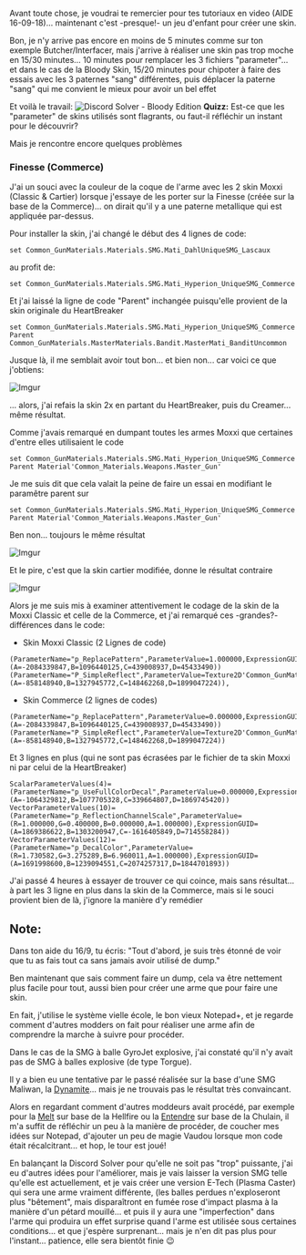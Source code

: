 
Avant toute chose, je voudrai te remercier pour tes tutoriaux en video (AIDE 16-09-18)... maintenant c'est -presque!- un jeu d'enfant pour créer une skin.

Bon, je n'y arrive pas encore en moins de 5 minutes comme sur ton exemple Butcher/Interfacer, mais j'arrive à réaliser une skin pas trop moche en 15/30 minutes... 10 minutes pour remplacer les 3 fichiers "parameter"... et  dans le cas de la Bloody Skin, 15/20 minutes pour chipoter à faire des essais avec les 3 paternes "sang" différentes, puis déplacer la paterne "sang" qui me convient le mieux pour avoir un bel effet

Et voilà le travail:
![Discord Solver - Bloody Edition](https://i.imgur.com/uWxyrBy.png)
__Quizz:__ Est-ce que les "parameter" de skins utilisés sont flagrants, ou faut-il réfléchir un instant pour le découvrir?

Mais je rencontre encore quelques problèmes

### Finesse (Commerce)

J'ai un souci avec la couleur de la coque de l'arme avec les 2 skin Moxxi (Classic & Cartier) lorsque j'essaye de les porter sur la Finesse (créée sur la base de la Commerce)... on dirait qu'il y a une paterne metallique qui est appliquée par-dessus.

Pour installer la skin, j'ai changé le début des 4 lignes de code:
 ```
set Common_GunMaterials.Materials.SMG.Mati_DahlUniqueSMG_Lascaux
 ```
 au profit de:
  ```
 set Common_GunMaterials.Materials.SMG.Mati_Hyperion_UniqueSMG_Commerce
 ```
 Et j'ai laissé la ligne de code "Parent" inchangée puisqu'elle provient de la skin originale du HeartBreaker 
 
 ```
 set Common_GunMaterials.Materials.SMG.Mati_Hyperion_UniqueSMG_Commerce Parent Common_GunMaterials.MasterMaterials.Bandit.MasterMati_BanditUncommon
  ```
Jusque là, il me semblait avoir tout bon... et bien non... car voici ce que j'obtiens:

![Imgur](https://i.imgur.com/FefmhbC.png)

... alors, j'ai refais la skin 2x en partant du HeartBreaker, puis du Creamer... même résultat.

Comme j'avais remarqué en dumpant toutes les armes Moxxi que certaines d'entre elles utilisaient le code

```
set Common_GunMaterials.Materials.SMG.Mati_Hyperion_UniqueSMG_Commerce Parent Material'Common_Materials.Weapons.Master_Gun'

```
Je me suis dit que cela valait la peine de faire un essai en modifiant le paramêtre parent sur 

```
set Common_GunMaterials.Materials.SMG.Mati_Hyperion_UniqueSMG_Commerce Parent Material'Common_Materials.Weapons.Master_Gun'

```
Ben non... toujours le même résultat

![Imgur](https://i.imgur.com/a9FQkMe.png)

Et le pire, c'est que la skin cartier modifiée, donne le résultat contraire

![Imgur](https://i.imgur.com/0fKY789.png)

Alors je me suis mis à examiner attentivement le codage de la skin de la Moxxi Classic et celle de la Commerce, et j'ai remarqué ces -grandes?- différences dans le code:


- Skin Moxxi Classic (2 Lignes de code)
 ```
(ParameterName="p_ReplacePattern",ParameterValue=1.000000,ExpressionGUID=(A=-2084339847,B=1096440125,C=439008937,D=45433490))
(ParameterName="P_SimpleReflect",ParameterValue=Texture2D'Common_GunMaterials.Env.GlossyC',ExpressionGUID=(A=-858148940,B=1327945772,C=148462268,D=1899047224)),
 ```
 
- Skin Commerce (2 lignes de codes)
```
(ParameterName="p_ReplacePattern",ParameterValue=0.000000,ExpressionGUID=(A=-2084339847,B=1096440125,C=439008937,D=45433490))
(ParameterName="P_SimpleReflect",ParameterValue=Texture2D'Common_GunMaterials.Patterns.Pattern_Lightning',ExpressionGUID=(A=-858148940,B=1327945772,C=148462268,D=1899047224))
```
 Et 3 lignes en plus (qui ne sont pas écrasées par le fichier de ta skin Moxxi ni par celui de la HeartBreaker)
```
ScalarParameterValues(4)=(ParameterName="p_UseFullColorDecal",ParameterValue=0.000000,ExpressionGUID=(A=-1064329812,B=1077705328,C=339664807,D=1869745420))
VectorParameterValues(10)=(ParameterName="p_ReflectionChannelScale",ParameterValue=(R=1.000000,G=0.400000,B=0.000000,A=1.000000),ExpressionGUID=(A=1869386622,B=1303200947,C=-1616405849,D=714558284))
VectorParameterValues(12)=(ParameterName="p_DecalColor",ParameterValue=(R=1.730582,G=3.275289,B=6.960011,A=1.000000),ExpressionGUID=(A=1691998600,B=1239094551,C=2074257317,D=1844701893))
```
J'ai passé 4 heures à essayer de trouver ce qui coince, mais sans résultat... à part les 3 ligne en plus dans la skin de la Commerce, mais si le souci provient bien de là, j'ignore la manière d'y remédier
## Note:

Dans ton aide du 16/9, tu écris: "Tout d'abord, je suis très étonné de voir que tu as fais tout ca sans jamais avoir utilisé de dump."

Ben maintenant que sais comment faire un dump, cela va être nettement plus facile pour tout, aussi bien pour créer une arme que pour faire une skin.

En fait, j'utilise le système vielle école, le bon vieux Notepad+, et je regarde comment d'autres modders on fait pour réaliser une arme afin de comprendre la marche à suivre pour procéder.

Dans le cas de la SMG à balle GyroJet explosive, j'ai constaté qu'il n'y avait pas de SMG à balles explosive (de type Torgue).

Il y a bien eu une tentative par le passé réalisée sur la base d'une SMG Maliwan, la [Dynamite](https://github.com/BLCM/BLCMods/blob/af3b2d17629ab3f7f7a5f7bb68b489c5e13b0498/Borderlands%202%20mods/darkpouetman/Dynamite%20-%20Explosive%20Torgue%20SMG.txt)... mais je ne trouvais pas le résultat très convaincant.

Alors en regardant comment d'autres moddeurs avait procédé, par exemple pour la [Melt](https://github.com/BLCM/BLCMods/blob/master/Borderlands%202%20mods/Aaron0000/Submachine%20Guns/Melt.txt) sur base de la Hellfire ou la [Entendre](https://github.com/BLCM/BLCMods/blob/master/Borderlands%202%20mods/Aaron0000/Submachine%20Guns/Entendre.txt) sur base de la Chulain, il m'a suffit de réfléchir un peu à la manière de procéder, de coucher mes idées sur Notepad, d'ajouter un peu de magie Vaudou lorsque mon code était récalcitrant... et hop, le tour est joué!

En balançant la Discord Solver pour qu'elle ne soit pas "trop" puissante, j'ai eu d'autres idées pour l'améliorer, mais je vais  laisser la version SMG telle qu'elle est actuellement, et je vais créer une version E-Tech (Plasma Caster) qui sera une arme vraiment différente, (les balles perdues n'exploseront plus "bêtement", mais disparaîtront en fumée rose d'impact plasma à la manière d'un pétard mouillé... et puis il y aura une "imperfection" dans l'arme qui produira un effet surprise quand l'arme est utilisée sous certaines conditions... et que j'espère surprenant... mais je n'en dit pas plus pour l'instant... patience, elle sera bientôt finie :wink:
